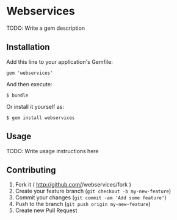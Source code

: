 # Webservices

TODO: Write a gem description

## Installation

Add this line to your application's Gemfile:

    gem 'webservices'

And then execute:

    $ bundle

Or install it yourself as:

    $ gem install webservices

## Usage

TODO: Write usage instructions here

## Contributing

1. Fork it ( http://github.com/<my-github-username>/webservices/fork )
2. Create your feature branch (`git checkout -b my-new-feature`)
3. Commit your changes (`git commit -am 'Add some feature'`)
4. Push to the branch (`git push origin my-new-feature`)
5. Create new Pull Request
